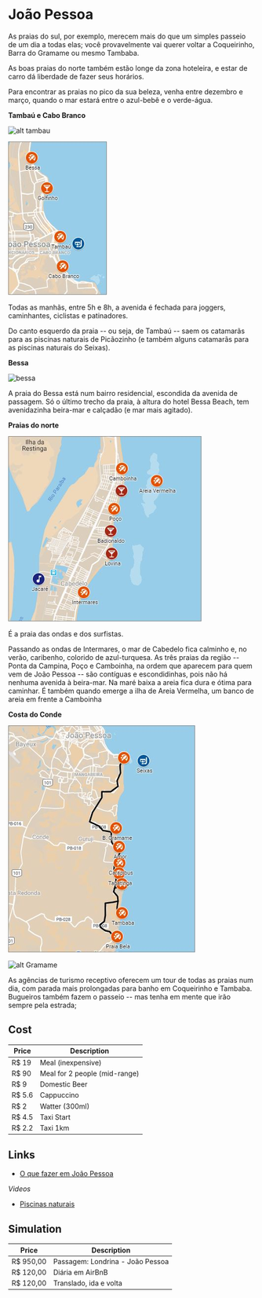 # João Pessoa

As praias do sul, por exemplo, merecem mais do que um simples passeio de um dia a todas elas; você provavelmente vai querer voltar a Coqueirinho, Barra do Gramame ou mesmo Tambaba.

As boas praias do norte também estão longe da zona hoteleira, e estar de carro dá liberdade de fazer seus horários.

Para encontrar as praias no pico da sua beleza, venha entre dezembro e março, quando o mar estará entre o azul-bebê e o verde-água.

**Tambaú e Cabo Branco**

![alt tambau](https://s3.amazonaws.com/media.viajenaviagem.com/wp-content/uploads/2016/11/cabo-branco1.jpg)

![alt map](../../_assets/images/travel_praias_map.jpg)

Todas as manhãs, entre 5h e 8h, a avenida é fechada para joggers, caminhantes, ciclistas e patinadores.

Do canto esquerdo da praia -- ou seja, de Tambaú -- saem os catamarãs para as piscinas naturais de Picãozinho (e também alguns catamarãs para as piscinas naturais do Seixas).

**Bessa**

![bessa](https://s3.amazonaws.com/media.viajenaviagem.com/wp-content/uploads/2016/11/praia-do-bessa-1.jpg)

A praia do Bessa está num bairro residencial, escondida da avenida de passagem. Só o último trecho da praia, à altura do hotel Bessa Beach, tem avenidazinha beira-mar e calçadão (e mar mais agitado).

**Praias do norte**

![alt map](../../_assets/images/travel_praias_norte_map.jpg)

É a praia das ondas e dos surfistas.

Passando as ondas de Intermares, o mar de Cabedelo fica calminho e, no verão, caribenho, colorido de azul-turquesa. As três praias da região -- Ponta da Campina, Poço e Camboinha, na ordem que aparecem para quem vem de João Pessoa -- são contíguas e escondidinhas, pois não há nenhuma avenida à beira-mar. Na maré baixa a areia fica dura e ótima para caminhar. É também quando emerge a ilha de Areia Vermelha, um banco de areia em frente a Camboinha

**Costa do Conde**

![alt map](../../_assets/images/travel_praias_conde_map.jpg)

![alt Gramame](https://s3.amazonaws.com/media.viajenaviagem.com/wp-content/uploads/2016/11/barra-do-gramame-4.jpg)

As agências de turismo receptivo oferecem um tour de todas as praias num dia, com parada mais prolongadas para banho em Coqueirinho e Tambaba. Bugueiros também fazem o passeio -- mas tenha em mente que irão sempre pela estrada;

## Cost

Price  | Description
-------|-----------
R$ 19  | Meal (inexpensive)
R$ 90  | Meal for 2 people (mid-range)
R$ 9   | Domestic Beer
R$ 5.6 | Cappuccino
R$ 2   | Watter (300ml)
R$ 4.5 | Taxi Start
R$ 2.2 | Taxi 1km

## Links

- [O que fazer em João Pessoa](https://www.viajenaviagem.com/destino/joao-pessoa/o-que-fazer-joao-pessoa/)

*Videos*

- [Piscinas naturais](https://www.youtube.com/watch?v=-F_100FWa3I)

[cost of living]:https://www.numbeo.com/cost-of-living/rankings_current.jsp

## Simulation

Price      | Description
-----------|-----------------------------------
R$ 950,00  | Passagem: Londrina - João Pessoa
R$ 120,00  | Diária em AirBnB
R$ 120,00  | Translado, ida e volta
